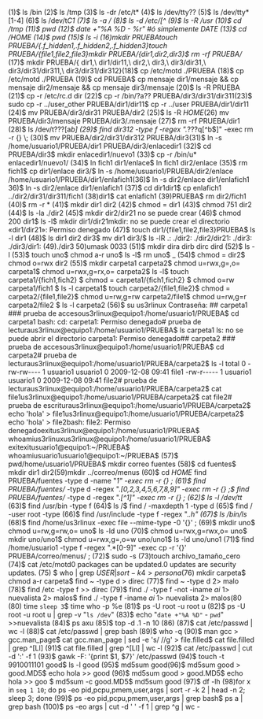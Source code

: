 (1)$ ls /bin
(2)$ ls /tmp
(3)$ ls -dr /etc/t*
(4)$ ls /dev/tty??
(5)$ ls /dev/tty*[1-4]
(6)$ ls /dev/t*C1
(7)$ ls -a /
(8)$ ls -d /etc/[^
(9)$ ls -R /usr
(10)$ cd /tmp
(11)$ pwd
(12)$ date +"%A %D - %r" #ó simplemente DATE
(13)$ cd /HOME
(14)$ pwd
(15)$ ls -i
(16)mkdir PRUEBAtouch PRUEBA/{.f_hidden1,.f_hidden2,.f_hidden3}touch PRUEBA/{file1,file2,file3}mkdir PRUEBA/{dir1,dir2,dir3}$ rm -rf PRUEBA/*
(17)$ mkdir PRUEBA/{ dir1,\          dir1/dir11,\                  dir2,\                  dir3,\                    dir3/dir31,\                    dir3/dir31/dir311,\                    dir3/dir31/dir312}(18)$ cp /etc/motd ./PRUEBA
(18)$ cp /etc/motd ./PRUEBA
(19)$ cd PRUEBA$ cp mensaje dir1/mensaje && cp mensaje dir2/mensaje && cp mensaje dir3/mensaje
(20)$ ls -R PRUEBA
(21)$ cp -r /etc/rc.d dir
(22)$ cp -r /bin/?a?? PRUEBA/dir3/dir31/dir311(23)$ sudo cp -r ../user_other  PRUEBA/dir1/dir11$ cp -r ../user             PRUEBA/dir1/dir11
(24)$ mv PRUEBA/dir3/dir31 PRUEBA/dir2
(25)$ ls -R $HOME
(26)$ mv PRUEBA/dir3/mensaje PRUEBA/dir3/.mensaje
(27)$ rm -rf PRUEBA/dir1
(28)$ ls /dev/t???[a*b]
(29)$ find dir312 -type f -regex ".*???q[^b$]" -exec rm -r {} \;
(30)$ mv PRUEBA/dir2/dir31/dir312 PRUEBA/dir3(31)$ ln -s /home/usuario1/PRUEBA/dir1 PRUEBA/dir3/enlacedir1
(32)$ cd PRUEBA/dir3$ mkdir enlacedir1/nuevo1
(33)$ cp -r /bin/u* enlacedir1/nuevo1/
(34)$ ln fich1 dir1/enlace$ ln fich1 dir2/enlace
(35)$ rm fich1$ cp dir1/enlace dir3/$ ln -s /home/usuario1/PRUEBA/dir2/enlace /home/usuario1/PRUEBA/dir1/enlafich1(36)$ ln -s dir2/enlace dir1/enlafich1
36)$ ln -s dir2/enlace dir1/enlafich1
(37)$ cd dir1dir1$ cp enlafich1 ../dir2/dir31/dir311/fich1
(38)dir1$ cat enlafich1
(39)PRUEBA$ rm dir2/fich1
(40)$ rm -r *
(41)$ mkdir dir1 dir2
(42)$ chmod = dir1
(43)$ chmod 751 dir2
(44)$ ls -la ./dir2
(45)$ mkdir dir2/dir21  no se puede crear
(46)$ chmod 200 dir1$ ls -l$ mkdir dir1/dir21mkdir: no se puede crear el directorio «dir1/dir21»: Permiso denegado
(47)$ touch dir1/{file1,file2,file3}PRUEBA$ ls -l dir1
(48)$ ls  dir1  dir2  dir3$ mv dir1 dir3/$ ls -lR  .:  ./dir2:  ./dir2/dir21:  ./dir3:  ./dir3/dir1:
(49)./dir3
50)umask 0033
(51)$ mkdir dira dirb dirc dird
(52)$ ls -l
(53)$ touch uno$ chmod a-r uno$ ls -l$ rm uno$ _
(54)$ chmod = dir2$ chmod o=rwx dir2
(55)$ mkdir carpeta1 carpeta2$ chmod u=rwx,g=,o=   carpeta1$ chmod u=rwx,g=rx,o= carpeta2$ ls -l$ touch carpeta1/{fich1,fich2}  $ chmod = carpeta1/{fich1,fich2}  $ chmod o=rw         carpeta1/fich1  $ ls -l carpeta1$ touch carpeta2/{file1,file2}$ chmod = carpeta2/{file1,file2}$ chmod u=rw,g=rw carpeta2/file1$ chmod u=rw,g=r  carpeta2/file2  $ ls -l carpeta2
(56)$ su us3rlinux  Contraseña: ## carpeta1 ### prueba de accesous3rlinux@equipo1:/home/usuario1/PRUEBA$ cd carpeta1 bash: cd: carpeta1: Permiso denegado# prueba de lecturaus3rlinux@equipo1:/home/usuario1/PRUEBA$ ls carpeta1 ls: no se puede abrir el directorio carpeta1: Permiso denegado## carpeta2 ### prueba de accesous3rlinux@equipo1:/home/usuario1/PRUEBA$ cd carpeta2# prueba de lecturaus3rlinux@equipo1:/home/usuario1/PRUEBA/carpeta2$ ls -l
total  0
-rw-rw---- 1 usuario1 usuario1 0 2009-12-08 09:41 file1 -rw-r----- 1 usuario1 usuario1 0 2009-12-08 09:41 file2# prueba de lecturaus3rlinux@equipo1:/home/usuario1/PRUEBA/carpeta2$ cat file1us3rlinux@equipo1:/home/usuario1/PRUEBA/carpeta2$ cat file2# prueba de escrituraus3rlinux@equipo1:/home/usuario1/PRUEBA/carpeta2$ echo 'hola' > file1us3rlinux@equipo1:/home/usuario1/PRUEBA/carpeta2$ echo 'hola' > file2bash: file2: Permiso denegadoexitus3rlinux@equipo1:/home/usuario1/PRUEBA$ whoamius3rlinuxus3rlinux@equipo1:/home/usuario1/PRUEBA$ exitexitusuario1@equipo1:~/PRUEBA$ whoamiusuario1usuario1@equipo1:~/PRUEBA$
(57)$ pwd/home/usuario1/PRUEBA$ mkdir correo fuentes
(58)$ cd fuentes$ mkdir dir1 dir2(59)mkdir ../correo/menus
(60)$ cd $HOME$ find PRUEBA/fuentes -type d -name "*1" -exec rm -r {} \;
(61)$ find PRUEBA/fuentes/* -type d -regex ".*[0,2,3,4,5,6,7,8,9]" -exec rm -r {} \;$ find PRUEBA/fuentes/* -type d -regex ".*[^1]" -exec rm -r {} \;
(62)$ ls -l /dev/tt*
(63)$ find /usr/bin -type f
(64)$ ls /$ find / -maxdepth 1 -type d
(65)$ find / -user root -type 
(66)$ find /usr/include -type f -regex ".*.h"
(67)$ ls /bin/ls*
(68)$ find /home/us3rlinux -exec file --mime-type -0 '{}' \;
(69)$ mkdir uno$ chmod u=rw,g=rw,o= uno$ ls -ld uno
(70)$ chmod u=rwx,g=rwx,o= uno$ mkdir uno/uno1$ chmod u=rwx,g=,o=w uno/uno1$ ls -ld uno/uno1
(71)$ find /home/usuario1 -type f -regex ".*[0-9]" -exec cp -r '{}' PRUEBA/correo/menus/ \;
(72)$ sudo -s
(73)touch archivo_tamaño_cero
(74)$ cat /etc/motd0 packages can be updated.0 updates are security updates.
(75) $ who | grep $USER | sort -k 4 > persona
(76)$ mkdir carpeta$ chmod a-r carpeta$ find ~ -type d > direc
(77)$ find ~ -type d 2> malo
(78)$ find /etc -type f  >> direc
(79)$ find ./ -type f -not -iname *ai* 1> nuevalista 2> malos$ find ./ -type f -iname *ai* 1> nuevalista 2> malos(80
(80) time `sleep 3`$ time who -p %e
(81)$ ps -U root -u root u
(82)$ ps -U root -u root u | grep -v "`ls /dev`"
(83)$ echo "`date +"%A %D"` - `pwd`" >>nuevalista
(84)$ ps axu
(85)$ top -d .1 -n 10
(86)
(87)$ cat /etc/passwd | wc -l
(88)$ cat /etc/passwd | grep bash
(89)$ who -q
(90)$ man gcc > gcc.man_page$ cat gcc.man_page | sed -e 's/       //g' > file.filled$ cat file.filled | grep ^[Ll]
(91)$ cat file.filled | grep ^[Ll] | wc -l
(92)$ cat /etc/passwd | cut -d ':' -f 1
(93)$ gawk  -F: '{print $1, $7}' /etc/passwd
(94)$ touch -t 9910011101 good$ ls -l good
(95)$ md5sum good(96)$ md5sum good > good.MD5$ echo hola >> good
(96)$ md5sum good > good.MD5$ echo hola >> goo
$ md5sum -c good.MD5$ md5sum good
(97)$ df -lh
(98)for x in `seq 1 10`; do ps -eo pid,pcpu,pmem,user,args | sort -r -k 2 | head -n 2; sleep 3; done
(99)$ ps -eo pid,pcpu,pmem,user,args | grep bash$ ps a | grep bash
(100)$ ps -eo args | cut -d ' ' -f 1 | grep ^g | wc -
